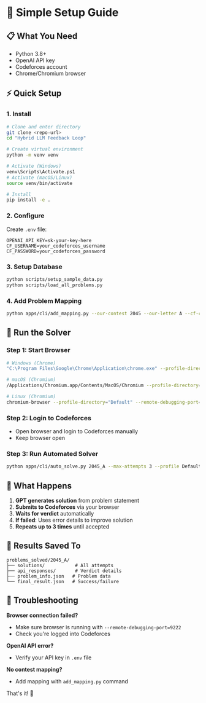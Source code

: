 # 🚀 Simple Setup Guide

## 📋 What You Need
- Python 3.8+
- OpenAI API key
- Codeforces account
- Chrome/Chromium browser

## ⚡ Quick Setup

### 1. Install
```bash
# Clone and enter directory
git clone <repo-url>
cd "Hybrid LLM Feedback Loop"

# Create virtual environment
python -m venv venv

# Activate (Windows)
venv\Scripts\Activate.ps1
# Activate (macOS/Linux)
source venv/bin/activate

# Install
pip install -e .
```

### 2. Configure
Create `.env` file:
```
OPENAI_API_KEY=sk-your-key-here
CF_USERNAME=your_codeforces_username  
CF_PASSWORD=your_codeforces_password
```

### 3. Setup Database
```bash
python scripts/setup_sample_data.py
python scripts/load_all_problems.py
```

### 4. Add Problem Mapping
```bash
python apps/cli/add_mapping.py --our-contest 2045 --our-letter A --cf-contest 2045 --cf-letter A
```

## 🎯 Run the Solver

### Step 1: Start Browser
```bash
# Windows (Chrome)
"C:\Program Files\Google\Chrome\Application\chrome.exe" --profile-directory="Default" --remote-debugging-port=9222 &

# macOS (Chromium)  
/Applications/Chromium.app/Contents/MacOS/Chromium --profile-directory="Default" --remote-debugging-port=9222 &

# Linux (Chromium)
chromium-browser --profile-directory="Default" --remote-debugging-port=9222 &
```

### Step 2: Login to Codeforces
- Open browser and login to Codeforces manually
- Keep browser open

### Step 3: Run Automated Solver
```bash
python apps/cli/auto_solve.py 2045_A --max-attempts 3 --profile Default
```

## 🎉 What Happens

1. **GPT generates solution** from problem statement
2. **Submits to Codeforces** via your browser
3. **Waits for verdict** automatically  
4. **If failed**: Uses error details to improve solution
5. **Repeats up to 3 times** until accepted

## 📁 Results Saved To
```
problems_solved/2045_A/
├── solutions/           # All attempts
├── api_responses/       # Verdict details  
├── problem_info.json   # Problem data
└── final_result.json   # Success/failure
```

## 🐛 Troubleshooting

**Browser connection failed?**
- Make sure browser is running with `--remote-debugging-port=9222`
- Check you're logged into Codeforces

**OpenAI API error?**  
- Verify your API key in `.env` file

**No contest mapping?**
- Add mapping with `add_mapping.py` command

That's it! 🚀

